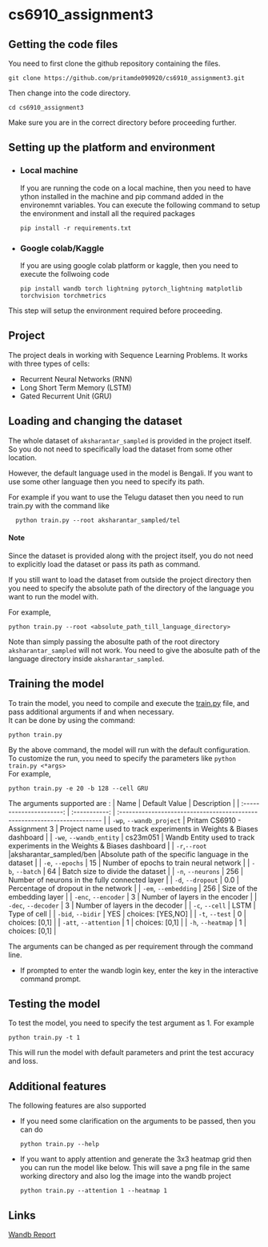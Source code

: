 # cs6910_assignment3

## Getting the code files
You need to first clone the github repository containing the files.
```
git clone https://github.com/pritamde090920/cs6910_assignment3.git
```
Then change into the code directory.
```
cd cs6910_assignment3
```
Make sure you are in the correct directory before proceeding further.


## Setting up the platform and environment
- ### Local machine
  If you are running the code on a local machine, then you need to have ython installed in the machine and pip command added in the environemnt variables.
  You can execute the following command to setup the environment and install all the required packages
  ```
  pip install -r requirements.txt
  ```
- ### Google colab/Kaggle
  If you are using google colab platform or kaggle, then you need to execute the follwoing code
  ```
  pip install wandb torch lightning pytorch_lightning matplotlib torchvision torchmetrics
  ```
This step will setup the environment required before proceeding.


## Project
The project deals in working with Sequence Learning Problems. It works with three types of cells:
- Recurrent Neural Networks (RNN)
- Long Short Term Memory (LSTM)
- Gated Recurrent Unit (GRU)


## Loading and changing the dataset
The whole dataset of ```aksharantar_sampled``` is provided in the project itself. So you do not need to specifically load the dataset from some other location.

However, the default language used in the model is Bengali. If you want to use some other language then you need to specify its path.

For example if you want to use the Telugu dataset then you need to run train.py with the command like 

``` 
  python train.py --root aksharantar_sampled/tel 
```

#### Note
Since the dataset is provided along with the project itself, you do not need to explicitly load the dataset or pass its path as command.

If you still want to load the dataset from outside the project directory then you need to specify the absolute path of the directory of the language you want to run the model with.

For example,
```
python train.py --root <absolute_path_till_language_directory>
```

Note than simply passing the abosulte path of the root directory ```aksharantar_sampled``` 
will not work. You need to give the abosulte path of the language directory inside ```aksharantar_sampled```.


## Training the model

To train the model, you need to compile and execute the [train.py](https://github.com/pritamde090920/cs6910_assignment3/blob/main/train.py) file, and pass additional arguments if and when necessary.\
It can be done by using the command:
```
python train.py
```
By the above command, the model will run with the default configuration.\
To customize the run, you need to specify the parameters like ```python train.py <*args>```\
For example,
```
python train.py -e 20 -b 128 --cell GRU
```
The arguments supported are :
|           Name           | Default Value | Description                                                               |
| :----------------------: | :-----------: | :------------------------------------------------------------------------ |
| `-wp`, `--wandb_project` | Pritam CS6910 - Assignment 3 | Project name used to track experiments in Weights & Biases dashboard      |
|  `-we`, `--wandb_entity` |     cs23m051    | Wandb Entity used to track experiments in the Weights & Biases dashboard |
|     `-r`,`--root`        |aksharantar_sampled/ben |Absolute path of the specific language in the dataset                                         |
|     `-e`, `--epochs`     |       15      | Number of epochs to train neural network                                 |
|   `-b`, `--batch`        |       64       | Batch size to divide the dataset                                  |
|   `-n`, `--neurons`        |       256       | Number of neurons in the fully connected layer                                  |
|   `-d`, `--dropout`        |       0.0       | Percentage of dropout in the network                                  |
|   `-em`, `--embedding`        |       256       | Size of the embedding layer                                  |
|   `-enc`, `--encoder`        |       3       | Number of layers in the encoder                                  |
|   `-dec`, `--decoder`        |       3       | Number of layers in the decoder                                  |
|   `-c`, `--cell`        |       LSTM       | Type of cell                                  |
|   `-bid`, `--bidir`        |       YES       | choices: [YES,NO]                                  |
|   `-t`, `--test`        |       0       | choices: [0,1]                                  |
|   `-att`, `--attention`        |       1       | choices: [0,1]                                  |
|   `-h`, `--heatmap`        |       1       | choices: [0,1]                                  |

The arguments can be changed as per requirement through the command line.
  - If prompted to enter the wandb login key, enter the key in the interactive command prompt.

## Testing the model
To test the model, you need to specify the test argument as 1. For example
```
python train.py -t 1
```
This will run the model with default parameters and print the test accuracy and loss.




## Additional features
The following features are also supported
  - If you need some clarification on the arguments to be passed, then you can do
    ```
    python train.py --help
    ```
  - If you want to apply attention and generate the 3x3 heatmap grid then you can run the model like below. This will save a png file in the same working directory and also log the image into the wandb project
    ```
    python train.py --attention 1 --heatmap 1
    ``` 
  
  

## Links
[Wandb Report](https://wandb.ai/cs23m051/Pritam%20CS6910%20-%20Assignment%202/reports/CS6910-Assignment-2-Pritam-De-CS23M051--Vmlldzo3MzU5ODY3)
